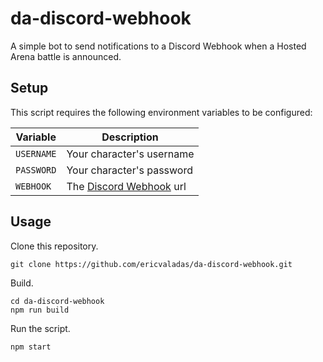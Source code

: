 # da-discord-webhook
A simple bot to send notifications to a Discord Webhook when a Hosted Arena battle is announced.

## Setup
This script requires the following environment variables to be configured:

| Variable      | Description   |
| ------------- | ------------- |
| `USERNAME`    | Your character's username  |
| `PASSWORD`    | Your character's password  |
| `WEBHOOK`     | The [Discord Webhook](https://support.discordapp.com/hc/en-us/articles/228383668-Intro-to-Webhooks) url |

## Usage
Clone this repository.
```
git clone https://github.com/ericvaladas/da-discord-webhook.git
```

Build.
```
cd da-discord-webhook
npm run build
```

Run the script.
```
npm start
```
